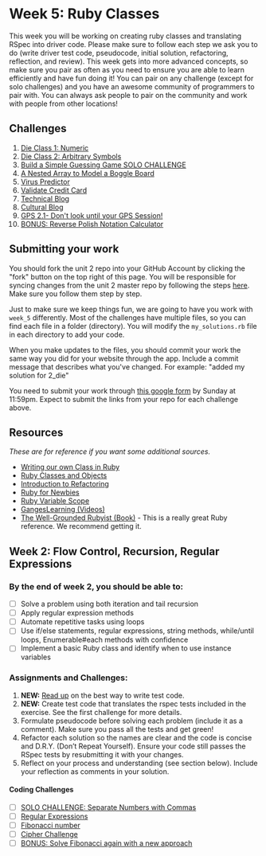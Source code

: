 # Week 5: Ruby Classes

This week you will be working on creating ruby classes and translating RSpec into driver code. Please make sure to follow each step we ask you to do (write driver test code, pseudocode, initial solution, refactoring, reflection, and review). This week gets into more advanced concepts, so make sure you pair as often as you need to ensure you are able to learn efficiently and have fun doing it! You can pair on any challenge (except for solo challenges) and you have an awesome community of programmers to pair with. You can always ask people to pair on the community and work with people from other locations! 


## Challenges
1. [Die Class 1: Numeric](1_die)
2. [Die Class 2: Arbitrary Symbols](2_die)
3. [Build a Simple Guessing Game SOLO CHALLENGE](3_guessing_game_solo_challenge)
4. [A Nested Array to Model a Boggle Board](4_boggle_board)
5. [Virus Predictor](5_virus_predictor)
6. [Validate Credit Card](6_validate_credit_card)
7. [Technical Blog](7_technical_blog.md)
8. [Cultural Blog](8_cultural_blog.md)
9. [GPS 2.1- Don't look until your GPS Session!](9_gps2.1)
10. [BONUS: Reverse Polish Notation Calculator](10_BONUS_rpn)


## Submitting your work
You should fork the unit 2 repo into your GitHub Account by clicking the "fork" button on the top right of this page. You will be responsible for syncing changes from the unit 2 master repo by following the steps [here](http://stackoverflow.com/questions/11394349/upstream-pulls-with-the-github-desktop-client). Make sure you follow them step by step. 

Just to make sure we keep things fun, we are going to have you work with `week_5` differently. Most of the challenges have multiple files, so you can find each file in a folder (directory). You will modify the `my_solutions.rb` file in each directory to add your code. 

When you make updates to the files, you should commit your work the same way you did for your website through the app. Include a commit message that describes what you've changed. For example: "added my solution for 2_die"

You need to submit your work through [this google form](https://docs.google.com/forms/d/1Y1UajPVN_68qSdQ1jNry6TJU4qaZ_UuhSVfoxuqBBOo/viewform) by Sunday at 11:59pm. Expect to submit the links from your repo for each challenge above. 


## Resources
*These are for reference if you want some additional sources.* 
- [Writing our own Class in Ruby](http://rubylearning.com/satishtalim/writing_our_own_class_in_ruby.html)
- [Ruby Classes and Objects](http://www.tutorialspoint.com/ruby/ruby_classes.htm)
- [Introduction to Refactoring](http://sourcemaking.com/refactoring/introduction-to-refactoring)   
- [Ruby for Newbies](http://net.tutsplus.com/sessions/ruby-for-newbies)  
- [Ruby Variable Scope](http://www.techotopia.com/index.php/Ruby_Variable_Scope) 
- [GangesLearning (Videos)](https://www.youtube.com/user/GangesLearning)
- [The Well-Grounded Rubyist (Book)](http://www.manning.com/black2/) - This is a really great Ruby reference. We recommend getting it.  

Week 2: Flow Control, Recursion, Regular Expressions
-------------------------

### By the end of week 2, you should be able to:
- [ ] Solve a problem using both iteration and tail recursion
- [ ] Apply regular expression methods 
- [ ] Automate repetitive tasks using loops 
- [ ] Use if/else statements, regular expressions, string methods, while/until loops, Enumerable#each methods with confidence
- [ ] Implement a basic Ruby class and identify when to use instance variables

### Assignments and Challenges:

1. **NEW:** [Read up](https://gist.github.com/dbc-challenges/5aea3150ddec2aec1007) on the best way to write test code.
2. **NEW:** Create test code that translates the rspec tests included in the exercise.  See the first challenge for more details.
3. Formulate pseudocode before solving each problem (include it as a comment).  Make sure you pass all the tests and get green!
4. Refactor each solution so the names are clear and the code is concise and D.R.Y. (Don’t Repeat Yourself). Ensure your code still passes the RSpec tests by resubmitting it with your changes.  
5. Reflect on your process and understanding (see section below). Include your reflection as comments in your solution.  

#### Coding Challenges
- [ ] [SOLO CHALLENGE: Separate Numbers with Commas](http://socrates.devbootcamp.com/challenges/427) 
- [ ] [Regular Expressions ](http://socrates.devbootcamp.com/challenges/426)
- [ ] [Fibonacci number](http://socrates.devbootcamp.com/challenges/428)  
- [ ] [Cipher Challenge](http://socrates.devbootcamp.com/challenges/425)
- [ ] [BONUS: Solve Fibonacci again with a new approach](http://socrates.devbootcamp.com/challenges/430)
